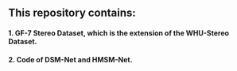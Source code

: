 ## This repository contains:
#### 1. GF-7 Stereo Dataset, which is the extension of the WHU-Stereo Dataset.
#### 2. Code of DSM-Net and HMSM-Net.

